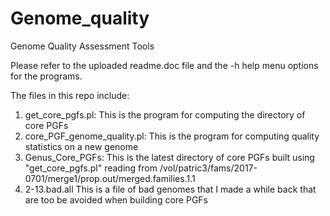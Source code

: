 # Genome_quality
Genome Quality Assessment Tools 

Please refer to the uploaded readme.doc file and the -h help menu options for the programs.

The files in this repo include:
1. get_core_pgfs.pl:  This is the program for computing the directory of core PGFs
2. core_PGF_genome_quality.pl:  This is the program for computing quality statistics on a new genome
3. Genus_Core_PGFs:  This is the latest directory of core PGFs built using "get_core_pgfs.pl" reading from
                     /vol/patric3/fams/2017-0701/merge1/prop.out/merged.families.1.1
4. 2-13.bad.all  This is a file of bad genomes that I made a while back that are too be avoided when building core PGFs

